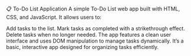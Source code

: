 📋 To-Do List Application
A simple To-Do List web app built with HTML, CSS, and JavaScript. It allows users to:

Add tasks to the list.
Mark tasks as completed with a strikethrough effect.
Delete tasks when no longer needed.
The app features a clean user interface and uses DOM manipulation to manage tasks dynamically. It’s a basic, interactive app designed for organizing tasks efficiently.
